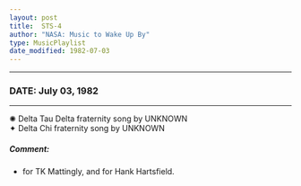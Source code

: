 ```yaml
---
layout: post
title:  STS-4
author: "NASA: Music to Wake Up By"
type: MusicPlaylist
date_modified: 1982-07-03
---
```


----
### DATE: July 03, 1982
----
✺ Delta Tau Delta fraternity song by UNKNOWN  &nbsp;<br />✦ Delta Chi fraternity song by UNKNOWN

##### Comment:
* for TK Mattingly, and
for Hank Hartsfield.
